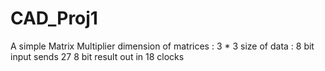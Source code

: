 # CAD_Proj1

A simple Matrix Multiplier 
dimension of matrices : 3 * 3
size of data : 8 bit input
sends 27 8 bit result out in 18 clocks
